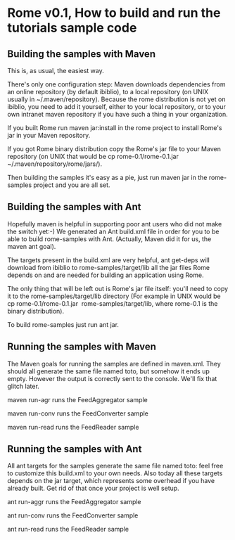 # Rome v0.1, How to build and run the tutorials sample code

## Building the samples with Maven



This is, as usual, the easiest way.



There's only one configuration step: Maven downloads dependencies from an online repository (by default ibiblio), to a local repository (on UNIX usually in \~/.maven/repository). Because the rome distribution is not yet on ibiblio, you need to add it yourself, either to your local repository, or to your own intranet maven repository if you have such a thing in your organization.



If you built Rome run maven jar:install in the rome project to install Rome's jar in your Maven repository.



If you got Rome binary distribution copy the Rome's jar file to your Maven repository (on UNIX that would be cp rome\-0.1/rome\-0.1.jar   \~/.maven/repository/rome/jars/).



Then building the samples it's easy as a pie, just run maven jar in the rome\-samples project and you are all set.


## Building the samples with Ant



Hopefully maven is helpful in supporting poor ant users who did not make the switch yet:\-) We generated an Ant build.xml file in order for you to be able to build rome\-samples with Ant. (Actually, Maven did it for us, the maven ant goal).



The targets present in the build.xml are very helpful, ant get\-deps will download from ibiblio to rome\-samples/target/lib all the jar files Rome depends on and are needed for building an application using Rome.



The only thing that will be left out is Rome's jar file itself: you'll need to copy it to the rome\-samples/target/lib directory (For example in UNIX would be cp rome\-0.1/rome\-0.1.jar  rome\-samples/target/lib, where rome\-0.1 is the binary distribution).



To build rome\-samples just run ant jar.


## Running the samples with Maven



The Maven goals for running the samples are defined in maven.xml. They should all generate the same file named toto, but somehow it ends up empty. However the output is correctly sent to the console. We'll fix that glitch later.



maven run\-agr runs the FeedAggregator sample



maven run\-conv runs the FeedConverter sample



maven run\-read runs the FeedReader sample


## Running the samples with Ant



All ant targets for the samples generate the same file named toto: feel free to customize this build.xml to your own needs. Also today all these targets depends on the jar target, which represents some overhead if you have already built. Get rid of that once your project is well setup.



ant run\-aggr runs the FeedAggregator sample



ant run\-conv runs the FeedConverter sample



ant run\-read runs the FeedReader sample


